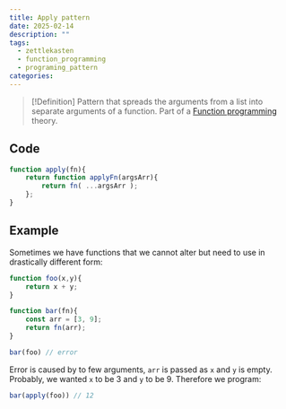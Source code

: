 ```yaml
---
title: Apply pattern
date: 2025-02-14
description: ""
tags:
  - zettlekasten
  - function_programming
  - programing_pattern
categories:
---
```


> [!Definition]
> Pattern that spreads the arguments from a list into separate arguments of a function. Part of a [Function programming](Function%20programming) theory.

## Code
```js
function apply(fn){
	return function applyFn(argsArr){
		return fn( ...argsArr );
	};
}
```

## Example
Sometimes we have functions that we cannot alter but need to use in drastically different form:
```js
function foo(x,y){
	return x + y;
}

function bar(fn){
	const arr = [3, 9];
	return fn(arr);
}

bar(foo) // error
```
Error is caused by to few arguments, `arr` is passed as `x` and `y` is empty.
Probably, we wanted `x` to be 3 and `y` to be 9. Therefore we program:
```js
bar(apply(foo)) // 12
```
